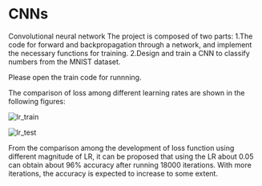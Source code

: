 # CNNs
Convolutional neural network
The project is composed of two parts:
   1.The code for forward and backpropagation through a network, and implement the necessary functions for training.
   2.Design and train a CNN to classify numbers from the MNIST dataset.
  
 Please open the train code for runnning.
 
 The comparison of loss among different learning rates are shown in the following figures:
 
![lr_train](https://cloud.githubusercontent.com/assets/15075893/21268029/ebaaeb2a-c37a-11e6-9657-a15bb132d4b9.jpg)

![lr_test](https://cloud.githubusercontent.com/assets/15075893/21268109/5bcecf34-c37b-11e6-9dea-ed21321e70e7.jpg)


From the comparison among the development of loss function using different magnitude of LR, it can be proposed that using the LR about 0.05 can obtain about 96% accuracy after running 18000 iterations. With more iterations, the accuracy is expected to increase to some extent.
